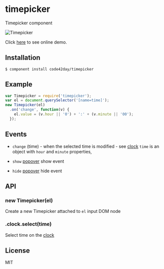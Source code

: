 
# timepicker

  Timepicker component

  ![Timepicker](https://gist.github.com/pirxpilot/5011178/raw/9a02c67f55d648cfd65f73d8ff9be81675b79d07/timepicker-preview.png)

  Click [here](http://code42day.github.io/timepicker/) to see online demo.


## Installation

    $ component install code42day/timepicker

## Example

```js
var Timepicker = require('timepicker');
var el = document.querySelector('[name=time]');
new Timepicker(el)
  .on('change', function(v) {
    el.value = (v.hour || '0') + ':' + (v.minute || '00');
  });
```

## Events

  - `change` (time) - when the selected time is modified - see [clock]
  	`time` is an object with `hour` and `minute` properties,

  - `show` [popover] show event
  - `hide` [popover] hide event

## API

### new Timepicker(el)

Create a new Timepicker attached to `el` input DOM node

### .clock.select(time)

Select time on the [clock]

## License

  MIT


[popover]: https://github.com/component/popover
[clock]: https://github.com/code42day/clock